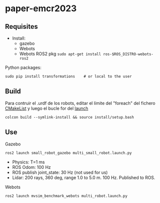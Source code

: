 # paper-emcr2023

## Requisites

- Install: 
  - gazebo
  - Webots
  - Webots ROS2 pkg `sudo apt-get install ros-$ROS_DISTRO-webots-ros2`

Python packages:

    sudo pip install transformations    # or local to the user


## Build
Para contruir el .urdf de los robots, editar el límite del "foreach" del fichero [CMakeList](https://github.com/FranciscoJManasAlvarez/paper-emcr2023/blob/f5d9632c52c9b0dbd2676620fd8f732cf919dfdf/experiments/mvsim_benchmark_gazebo/small_robot_description/CMakeLists.txt#L30) y luego el bucle for del [launch](https://github.com/FranciscoJManasAlvarez/paper-emcr2023/blob/f5d9632c52c9b0dbd2676620fd8f732cf919dfdf/experiments/mvsim_benchmark_gazebo/small_robot_gazebo/launch/multi_small_robot.launch.py#L23)
```
colcon build --symlink-install && source install/setup.bash
```

## Use
Gazebo
```
ros2 launch small_robot_gazebo multi_small_robot.launch.py
```

- Physics: T=1 ms
- ROS Odom: 100 Hz
- ROS publish joint_state: 30 Hz (not used for us)
- Lidar: 200 rays, 360 deg, range 1.0 to 5.0 m. 100 Hz. Published to ROS.


Webots
```
ros2 launch mvsim_benchmark_webots multi_robot.launch.py
```
